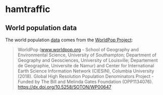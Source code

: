 # hamtraffic

## World population data

The world population
[data](https://hub.worldpop.org/geodata/summary?id=24777)
comes from the
[WorldPop Project](https://en.wikipedia.org/wiki/WorldPop_Project):

> WorldPop (www.worldpop.org - School of Geography and Environmental Science, University of Southampton; Department of Geography and Geosciences, University of Louisville; Departement de Geographie, Universite de Namur) and Center for International Earth Science Information Network (CIESIN), Columbia University (2018). Global High Resolution Population Denominators Project - Funded by The Bill and Melinda Gates Foundation (OPP1134076). https://dx.doi.org/10.5258/SOTON/WP00647
